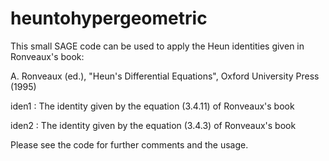 heuntohypergeometric
====================
This small SAGE code can be used to apply the Heun identities given in Ronveaux's book:

A. Ronveaux (ed.), "Heun's Differential Equations", Oxford University Press (1995)


iden1 : The identity given by the equation (3.4.11) of Ronveaux's book

iden2 : The identity given by the equation (3.4.3) of Ronveaux's book

Please see the code for further comments and the usage.

